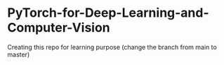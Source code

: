 # PyTorch-for-Deep-Learning-and-Computer-Vision
Creating this repo for learning purpose (change the branch from main to master)
